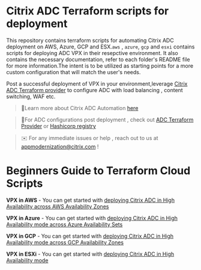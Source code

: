 # Citrix ADC Terraform scripts for deployment

This repository contains terraform scripts for automating Citrix ADC
deployment on AWS, Azure, GCP and ESX.`aws` , `azure`, `gcp` and `esxi` contains scripts for deploying ADC VPX in their resepctive environment.
It also contains the necessary documentation, refer to each folder's README file for more information.The intent is to be utilized as starting points for a more custom configuration that will match the user's needs.

Post a successful deployment of VPX in your environment,leverage [Citrix ADC Terraform provider](https://github.com/citrix/terraform-provider-citrixadc) to configure ADC with load balancing , content switching, WAF etc.

> :round_pushpin:Learn more about Citrix ADC Automation [here](https://docs.citrix.com/en-us/citrix-adc/current-release/deploying-vpx/citrix-adc-automation.html)

> :round_pushpin:For ADC configurations post deployment , check out [ADC Terraform Provider](https://github.com/citrix/terraform-provider-citrixadc) or [Hashicorp registry](https://registry.terraform.io/providers/citrix/citrixadc/latest)

> :envelope: For any immediate issues or help , reach out to us at appmodernization@citrix.com !

# Beginners Guide to Terraform Cloud Scripts

**VPX in AWS** - You can get started with [deploying Citrix ADC in High Availability across AWS Availability Zones](./aws/deployments/ha_across_az/)

**VPX in Azure** - You can get started with [deploying Citrix ADC in High Availability mode across Azure Availability Sets](./azure/deployments/ha_availability_set/)

**VPX in GCP** - You can get started with [deploying Citrix ADC in High Availability mode across GCP Availability Zones](./gcp/deployments/ha_pair_external_ip/)

**VPX in ESXi** - You can get started with [deploying Citrix ADC in High Availability mode](./esxi/deployments/ha_pair/)
